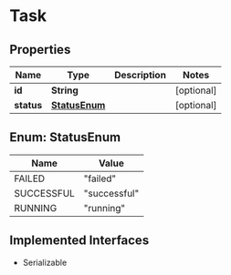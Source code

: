 

# Task


## Properties

Name | Type | Description | Notes
------------ | ------------- | ------------- | -------------
**id** | **String** |  |  [optional]
**status** | [**StatusEnum**](#StatusEnum) |  |  [optional]



## Enum: StatusEnum

Name | Value
---- | -----
FAILED | &quot;failed&quot;
SUCCESSFUL | &quot;successful&quot;
RUNNING | &quot;running&quot;


## Implemented Interfaces

* Serializable


